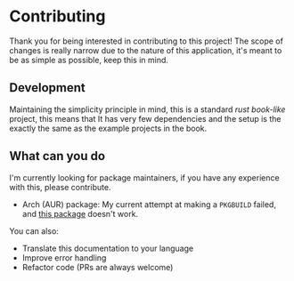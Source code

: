 # Contributing
Thank you for being interested in contributing to this project!
The scope of changes is really narrow due to the nature of this application, it's meant to be as simple as possible, keep this in mind.

## Development
Maintaining the simplicity principle in mind, this is a standard *rust book-like* project, this means that It has very few dependencies and the setup is the exactly the same as the  example projects in the book.

## What can you do
I'm currently looking for package maintainers, if you have any experience with this, please contribute.
* Arch (AUR) package: My current attempt at making a `PKGBUILD` failed, and [this package](https://aur.archlinux.org/packages/hash-id/) doesn't work.

You can also:
* Translate this documentation to your language
* Improve error handling
* Refactor code (PRs are always welcome) 
